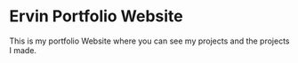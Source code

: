# Ervin Portfolio Website
This is my portfolio Website where you can see my projects and the projects I made.
